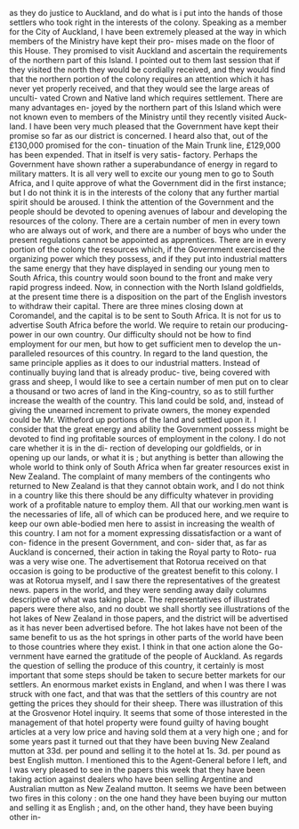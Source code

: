 as they do justice to Auckland, and do what is i put into the hands of those settlers who took right in the interests of the colony. Speaking as a member for the City of Auckland, I have been extremely pleased at the way in which members of the Ministry have kept their pro- mises made on the floor of this House. They promised to visit Auckland and ascertain the requirements of the northern part of this Island. I pointed out to them last session that if they visited the north they would be cordially received, and they would find that the northern portion of the colony requires an attention which it has never yet properly received, and that they would see the large areas of unculti- vated Crown and Native land which requires settlement. There are many advantages en- joyed by the northern part of this Island which were not known even to members of the Ministry until they recently visited Auck- land. I have been very much pleased that the Government have kept their promise so far as our district is concerned. I heard also that, out of the £130,000 promised for the con- tinuation of the Main Trunk line, £129,000 has been expended. That in itself is very satis- factory. Perhaps the Government have shown rather a superabundance of energy in regard to military matters. It is all very well to excite our young men to go to South Africa, and I quite approve of what the Government did in the first instance; but I do not think it is in the interests of the colony that any further martial spirit should be aroused. I think the attention of the Government and the people should be devoted to opening avenues of labour and developing the resources of the colony. There are a certain number of men in every town who are always out of work, and there are a number of boys who under the present regulations cannot be appointed as apprentices. There are in every portion of the colony the resources which, if the Government exercised the organizing power which they possess, and if they put into industrial matters the same energy that they have displayed in sending our young men to South Africa, this country would soon bound to the front and make very rapid progress indeed. Now, in connection with the North Island goldfields, at the present time there is a disposition on the part of the English investors to withdraw their capital. There are three mines closing down at Coromandel, and the capital is to be sent to South Africa. It is not for us to advertise South Africa before the world. We require to retain our producing- power in our own country. Our difficulty should not be how to find employment for our men, but how to get sufficient men to develop the un- paralleled resources of this country. In regard to the land question, the same principle applies as it does to our industrial matters. Instead of continually buying land that is already produc- tive, being covered with grass and sheep, I would like to see a certain number of men put on to clear a thousand or two acres of land in the King-country, so as to still further increase the wealth of the country. This land could be sold, and, instead of giving the unearned increment to private owners, the money expended could be Mr. Witheford up portions of the land and settled upon it. I consider that the great energy and ability the Government possess might be devoted to find ing profitable sources of employment in the colony. I do not care whether it is in the di- rection of developing our goldfields, or in opening up our lands, or what it is ; but anything is better than allowing the whole world to think only of South Africa when far greater resources exist in New Zealand. The complaint of many members of the contingents who returned to New Zealand is that they cannot obtain work, and I do not think in a country like this there should be any difficulty whatever in providing work of a profitable nature to employ them. All that our working.men want is the necessaries of life, all of which can be produced here, and we require to keep our own able-bodied men here to assist in increasing the wealth of this country. I am not for a moment expressing dissatisfaction or a want of con- fidence in the present Government, and con- sider that, as far as Auckland is concerned, their action in taking the Royal party to Roto- rua was a very wise one. The advertisement that Rotorua received on that occasion is going to be productive of the greatest benefit to this colony. I was at Rotorua myself, and I saw there the representatives of the greatest news. papers in the world, and they were sending away daily columns descriptive of what was taking place. The representatives of illustrated papers were there also, and no doubt we shall shortly see illustrations of the hot lakes of New Zealand in those papers, and the district will be advertised as it has never been advertised before. The hot lakes have not been of the same benefit to us as the hot springs in other parts of the world have been to those countries where they exist. I think in that one action alone the Go- vernment have earned the gratitude of the people of Auckland. As regards the question of selling the produce of this country, it certainly is most important that some steps should be taken to secure better markets for our settlers. An enormous market exists in England, and when I was there I was struck with one fact, and that was that the settlers of this country are not getting the prices they should for their sheep. There was illustration of this at the Grosvenor Hotel inquiry. It seems that some of those interested in the management of that hotel property were found guilty of having bought articles at a very low price and having sold them at a very high one ; and for some years past it turned out that they have been buving New Zealand mutton at 33d. per pound and selling it to the hotel at 1s. 3d. per pound as best English mutton. I mentioned this to the Agent-General before I left, and I was very pleased to see in the papers this week that they have been taking action against dealers who have been selling Argentine and Australian mutton as New Zealand mutton. It seems we have been between two fires in this colony : on the one hand they have been buying our mutton and selling it as English ; and, on the other hand, they have been buying other in- 